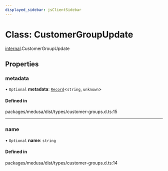 ```yaml
---
displayed_sidebar: jsClientSidebar
---
```


# Class: CustomerGroupUpdate

[internal](../modules/internal-8.md).CustomerGroupUpdate

## Properties

### metadata

• `Optional` **metadata**: [`Record`](../modules/internal.md#record)<`string`, `unknown`\>

#### Defined in

packages/medusa/dist/types/customer-groups.d.ts:15

___

### name

• `Optional` **name**: `string`

#### Defined in

packages/medusa/dist/types/customer-groups.d.ts:14
